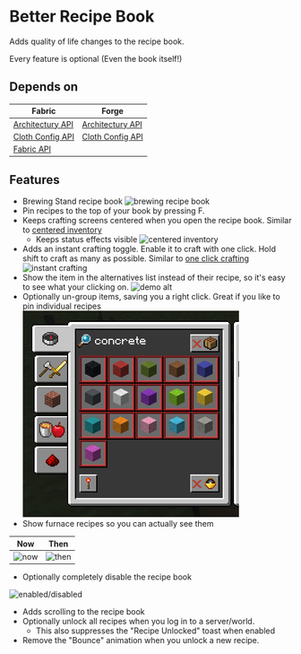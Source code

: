 # Better Recipe Book

Adds quality of life changes to the recipe book.

Every feature is optional (Even the book itself!)

## Depends on

| Fabric | Forge |
| ------ | ------|
| [Architectury API](https://modrinth.com/mod/architectury-api) | [Architectury API](https://modrinth.com/mod/architectury-api) |
| [Cloth Config API](https://modrinth.com/mod/cloth-config) | [Cloth Config API](https://modrinth.com/mod/cloth-config) |
| [Fabric API](https://modrinth.com/mod/fabric-api) | |

## Features

- Brewing Stand recipe book
![brewing recipe book](https://raw.githubusercontent.com/mrshmllow/BetterRecipeBook/main/.github/images/demo_brewing_recipe_book.png)
- Pin recipes to the top of your book by pressing F.
- Keeps crafting screens centered when you open the recipe book. Similar to [centered inventory](https://www.curseforge.com/minecraft/mc-mods/centered-inventory)
    - Keeps status effects visible
![centered inventory](https://raw.githubusercontent.com/mrshmllow/BetterRecipeBook/main/.github/images/demo_centered_inventory.png)
- Adds an instant crafting toggle. Enable it to craft with one click. Hold shift to craft as many as possible. Similar to [one click crafting](https://modrinth.com/mod/oneclickcrafting)
![instant crafting](https://raw.githubusercontent.com/mrshmllow/BetterRecipeBook/main/.github/images/demo_instant_crafting.png)
- Show the item in the alternatives list instead of their recipe, so it's easy to see what your clicking on.
  ![demo alt](https://github.com/mrshmllow/BetterRecipeBook/raw/main/.github/images/demo_alternatives.png)
- Optionally un-group items, saving you a right click. Great if you like to pin individual recipes
  ![un group](https://raw.githubusercontent.com/mrshmllow/BetterRecipeBook/1.17/.github/images/demo_un_grouped.png)
- Show furnace recipes so you can actually see them

| **Now** | **Then** |
| ------- | -------- |
| ![now](https://raw.githubusercontent.com/mrshmllow/BetterRecipeBook/main/.github/images/furnace/now.png) | ![then](https://raw.githubusercontent.com/mrshmllow/BetterRecipeBook/main/.github/images/furnace/then.png) |

- Optionally completely disable the recipe book

![enabled/disabled](https://raw.githubusercontent.com/mrshmllow/BetterRecipeBook/main/.github/images/demo_disabled.png)

- Adds scrolling to the recipe book
- Optionally unlock all recipes when you log in to a server/world.
  - This also suppresses the "Recipe Unlocked" toast when enabled
- Remove the "Bounce" animation when you unlock a new recipe.
